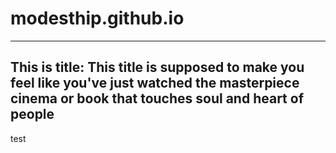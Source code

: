 # modesthip.github.io
---
This is title: This title is supposed to make you feel like you've just watched the masterpiece cinema or book that touches soul and heart of people
---
test
